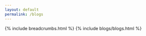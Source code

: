 ```yaml
---
layout: default
permalink: /blogs
---
```


<main id="main">

  {% include breadcrumbs.html %}
  {% include blogs/blogs.html %}

</main>